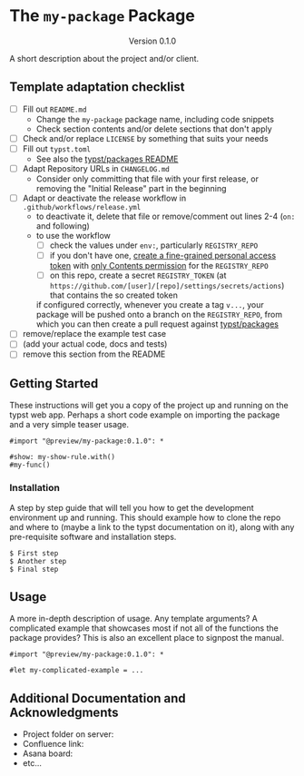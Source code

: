 # The `my-package` Package
<div align="center">Version 0.1.0</div>

A short description about the project and/or client.

## Template adaptation checklist

- [ ] Fill out `README.md`
  - Change the `my-package` package name, including code snippets
  - Check section contents and/or delete sections that don't apply
- [ ] Check and/or replace `LICENSE` by something that suits your needs
- [ ] Fill out `typst.toml`
  - See also the [typst/packages README](https://github.com/typst/packages/?tab=readme-ov-file#package-format)
- [ ] Adapt Repository URLs in `CHANGELOG.md`
  - Consider only committing that file with your first release, or removing the "Initial Release" part in the beginning
- [ ] Adapt or deactivate the release workflow in `.github/workflows/release.yml`
  - to deactivate it, delete that file or remove/comment out lines 2-4 (`on:` and following)
  - to use the workflow
    - [ ] check the values under `env:`, particularly `REGISTRY_REPO`
    - [ ] if you don't have one, [create a fine-grained personal access token](https://github.com/settings/tokens?type=beta) with [only Contents permission](https://stackoverflow.com/a/75116350/371191) for the `REGISTRY_REPO`
    - [ ] on this repo, create a secret `REGISTRY_TOKEN` (at `https://github.com/[user]/[repo]/settings/secrets/actions`) that contains the so created token

    if configured correctly, whenever you create a tag `v...`, your package will be pushed onto a branch on the `REGISTRY_REPO`, from which you can then create a pull request against [typst/packages](https://github.com/typst/packages/)
- [ ] remove/replace the example test case
- [ ] (add your actual code, docs and tests)
- [ ] remove this section from the README

## Getting Started

These instructions will get you a copy of the project up and running on the typst web app. Perhaps a short code example on importing the package and a very simple teaser usage.

```typ
#import "@preview/my-package:0.1.0": *

#show: my-show-rule.with()
#my-func()
```

### Installation

A step by step guide that will tell you how to get the development environment up and running. This should example how to clone the repo and where to (maybe a link to the typst documentation on it), along with any pre-requisite software and installation steps.

```
$ First step
$ Another step
$ Final step
```

## Usage

A more in-depth description of usage. Any template arguments? A complicated example that showcases most if not all of the functions the package provides? This is also an excellent place to signpost the manual.

```typ
#import "@preview/my-package:0.1.0": *

#let my-complicated-example = ...
```

## Additional Documentation and Acknowledgments

* Project folder on server:
* Confluence link:
* Asana board:
* etc...
